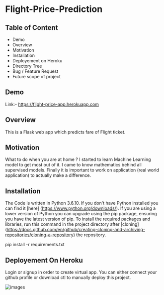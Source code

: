 # Flight-Price-Prediction
## Table of Content
- Demo 
- Overview
- Motivation
- Installation
- Deployement on Heroku
- Directory Tree
- Bug / Feature Request
- Future scope of project
## Demo
Link:- https://flight-price-app.herokuapp.com
## Overview
This is a Flask web app which predicts fare of Flight ticket.
## Motivation
What to do when you are at home ? I started to learn Machine Learning model to get most out of it. I came to know mathematics behind all supervised models. Finally it is important to work on application (real world application) to actually make a difference.
## Installation
The Code is written in Python 3.6.10. If you don't have Python installed you can find it [here] (https://www.python.org/downloads/). If you are using a lower version of Python you can upgrade using the pip package, ensuring you have the latest version of pip. To install the required packages and libraries, run this command in the project directory after [cloning] (https://docs.github.com/en/github/creating-cloning-and-archiving-repositories/cloning-a-repository) the repository.

pip install -r requirements.txt

## Deployement On Heroku
Login or signup in order to create virtual app. You can either connect your github profile or download ctl to manually deploy this project.

![images](https://user-images.githubusercontent.com/62636740/90267797-ab9cb280-de73-11ea-8b95-a52aeb763d71.jpg)

